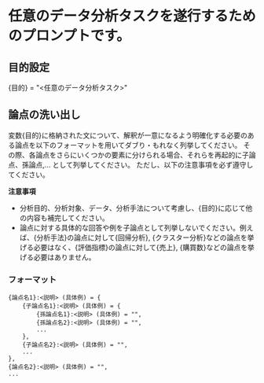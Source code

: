 # 任意のデータ分析タスクを遂行するためのプロンプトです。

## 目的設定
{目的} = "<任意のデータ分析タスク>"

## 論点の洗い出し
変数{目的}に格納された文について、解釈が一意になるよう明確化する必要のある論点を以下のフォーマットを用いてダブり・もれなく列挙してください。
その際、各論点をさらにいくつかの要素に分けられる場合、それらを再起的に子論点、孫論点,... として列挙してください。
ただし、以下の注意事項を必ず遵守してください。

**注意事項**
- 分析目的、分析対象、データ、分析手法について考慮し、{目的}に応じて他の内容も補完してください。
- 論点に対する具体的な回答や例を子論点として列挙しないでください。例えば、{分析手法}の論点に対して{回帰分析}, {クラスター分析}などの論点を挙げる必要はなく、{評価指標}の論点に対して{売上}, {購買数}などの論点を挙げる必要はありません。

### フォーマット
``` 
{論点名1}:<説明> (具体例) = {
    {子論点名1}:<説明> (具体例) = {
        {孫論点名1}:<説明> (具体例) = "",
        {孫論点名2}:<説明> (具体例) = "",
        ...
    },
    {子論点名2}:<説明> (具体例) = "",
    ...
},
{論点名2}:<説明> (具体例) = "",
...
```